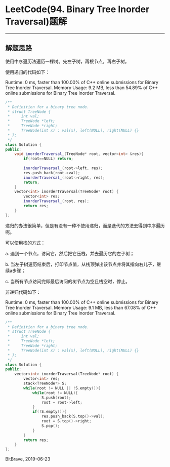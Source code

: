# LeetCode(94. Binary Tree Inorder Traversal)题解
------

## 解题思路
使用中序遍历法遍历一棵树。先左子树，再根节点，再右子树。

使用递归的代码如下：

Runtime: 0 ms, faster than 100.00% of C++ online submissions for Binary Tree Inorder Traversal.
Memory Usage: 9.2 MB, less than 54.89% of C++ online submissions for Binary Tree Inorder Traversal.

```c++
/**
 * Definition for a binary tree node.
 * struct TreeNode {
 *     int val;
 *     TreeNode *left;
 *     TreeNode *right;
 *     TreeNode(int x) : val(x), left(NULL), right(NULL) {}
 * };
 */
class Solution {
public:
    void inorderTraversal_(TreeNode* root, vector<int> &res){
        if(root==NULL) return;
        
        inorderTraversal_(root->left, res);
        res.push_back(root->val);
        inorderTraversal_(root->right, res);
        return;
    }
    vector<int> inorderTraversal(TreeNode* root) {
        vector<int> res;
        inorderTraversal_(root, res);
        return res;
    }
};
```

递归的办法很简单，但是有没有一种不使用递归，而是迭代的方法去得到中序遍历呢。

可以使用栈的方式：

a. 遇到一个节点，访问它，然后把它压栈，并去遍历它的左子树；

b. 当左子树遍历结束后，打印节点值，从栈顶弹出该节点并将其指向右儿子，继续a步骤；

c. 当所有节点访问完即最后访问的树节点为空且栈空时，停止。

非递归代码如下：

Runtime: 0 ms, faster than 100.00% of C++ online submissions for Binary Tree Inorder Traversal.
Memory Usage: 9.1 MB, less than 67.08% of C++ online submissions for Binary Tree Inorder Traversal.

```c++
/**
 * Definition for a binary tree node.
 * struct TreeNode {
 *     int val;
 *     TreeNode *left;
 *     TreeNode *right;
 *     TreeNode(int x) : val(x), left(NULL), right(NULL) {}
 * };
 */
class Solution {
public:
    vector<int> inorderTraversal(TreeNode* root) {
        vector<int> res;
        stack<TreeNode*> S;
        while(root != NULL || !S.empty()){
            while(root != NULL){
                S.push(root);
                root = root->left;
            }
            if(!S.empty()){
                res.push_back(S.top()->val);
                root = S.top()->right;
                S.pop();
            }
        }
        return res;
    }
};
```
BitBrave, 2019-06-23